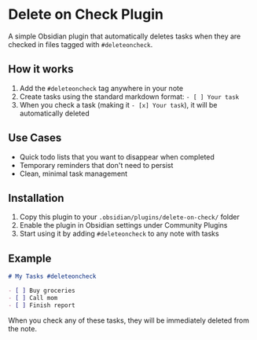 # Delete on Check Plugin

A simple Obsidian plugin that automatically deletes tasks when they are checked in files tagged with `#deleteoncheck`.

## How it works

1. Add the `#deleteoncheck` tag anywhere in your note
2. Create tasks using the standard markdown format: `- [ ] Your task`
3. When you check a task (making it `- [x] Your task`), it will be automatically deleted

## Use Cases

- Quick todo lists that you want to disappear when completed
- Temporary reminders that don't need to persist
- Clean, minimal task management

## Installation

1. Copy this plugin to your `.obsidian/plugins/delete-on-check/` folder
2. Enable the plugin in Obsidian settings under Community Plugins
3. Start using it by adding `#deleteoncheck` to any note with tasks

## Example

```markdown
# My Tasks #deleteoncheck

- [ ] Buy groceries
- [ ] Call mom
- [ ] Finish report
```

When you check any of these tasks, they will be immediately deleted from the note.

